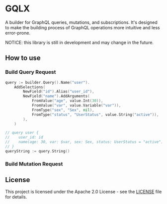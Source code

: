 # GQLX

A builder for GraphQL queries, mutations, and subscriptions. It's designed to
make the building process of GraphQL operations more intuitive and less error-prone.

NOTICE: this library is still in development and may change in the future.

## How to use

### Build Query Request
```Go
query := builder.Query().Name("user").
    AddSelections(
        NewField("id").Alias("user_id"),
        NewField("name").AddArguments(
            FromValue("age", value.Int(30)),
            FromValue("var", value.Variable("var")),
            FromType("sex", "Sex", nil),
            FromType("status", "UserStatus", value.String("active")),
        ),
    )

// query user {
//    user_id: id
//    name(age: 30, var: $var, sex: Sex, status: UserStatus = "active")
// }
queryString := query.String()
```
### Build Mutation Request

## License

This project is licensed under the Apache 2.0 License - see the [LICENSE](LICENSE) file for details.

